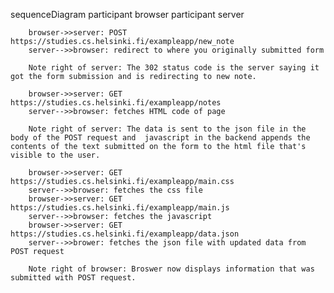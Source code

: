 sequenceDiagram
participant browser
participant server

        browser->>server: POST https://studies.cs.helsinki.fi/exampleapp/new_note
        server-->>browser: redirect to where you originally submitted form
    
        Note right of server: The 302 status code is the server saying it got the form submission and is redirecting to new note.
    
        browser->>server: GET https://studies.cs.helsinki.fi/exampleapp/notes
        server-->>browser: fetches HTML code of page
    
        Note right of server: The data is sent to the json file in the body of the POST request and  javascript in the backend appends the contents of the text submitted on the form to the html file that's visible to the user.
    
        browser->>server: GET https://studies.cs.helsinki.fi/exampleapp/main.css
        server-->>browser: fetches the css file
        browser->>server: GET https://studies.cs.helsinki.fi/exampleapp/main.js
        server-->>browser: fetches the javascript
        browser->>server: GET https://studies.cs.helsinki.fi/exampleapp/data.json
        server-->>brower: fetches the json file with updated data from POST request
    
        Note right of browser: Broswer now displays information that was submitted with POST request.
